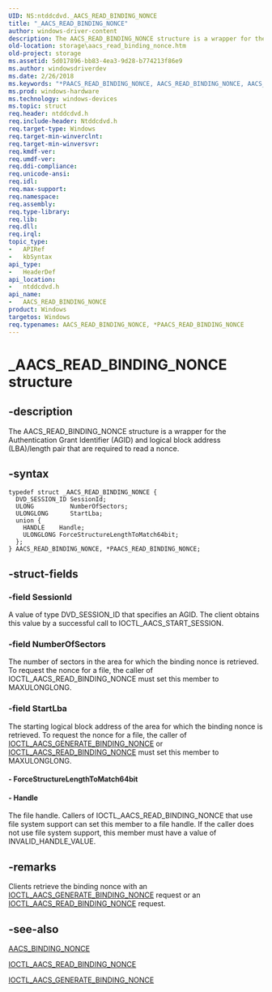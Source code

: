 ```yaml
---
UID: NS:ntddcdvd._AACS_READ_BINDING_NONCE
title: "_AACS_READ_BINDING_NONCE"
author: windows-driver-content
description: The AACS_READ_BINDING_NONCE structure is a wrapper for the Authentication Grant Identifier (AGID) and logical block address (LBA)/length pair that are required to read a nonce.
old-location: storage\aacs_read_binding_nonce.htm
old-project: storage
ms.assetid: 5d017896-bb83-4ea3-9d28-b774213f86e9
ms.author: windowsdriverdev
ms.date: 2/26/2018
ms.keywords: "*PAACS_READ_BINDING_NONCE, AACS_READ_BINDING_NONCE, AACS_READ_BINDING_NONCE structure [Storage Devices], PAACS_READ_BINDING_NONCE, PAACS_READ_BINDING_NONCE structure pointer [Storage Devices], _AACS_READ_BINDING_NONCE, ntddcdvd/AACS_READ_BINDING_NONCE, ntddcdvd/PAACS_READ_BINDING_NONCE, storage.aacs_read_binding_nonce, structs-DVD_bc4b150f-5fa2-4c8d-b8fa-d3c3bf1c8639.xml"
ms.prod: windows-hardware
ms.technology: windows-devices
ms.topic: struct
req.header: ntddcdvd.h
req.include-header: Ntddcdvd.h
req.target-type: Windows
req.target-min-winverclnt: 
req.target-min-winversvr: 
req.kmdf-ver: 
req.umdf-ver: 
req.ddi-compliance: 
req.unicode-ansi: 
req.idl: 
req.max-support: 
req.namespace: 
req.assembly: 
req.type-library: 
req.lib: 
req.dll: 
req.irql: 
topic_type:
-	APIRef
-	kbSyntax
api_type:
-	HeaderDef
api_location:
-	ntddcdvd.h
api_name:
-	AACS_READ_BINDING_NONCE
product: Windows
targetos: Windows
req.typenames: AACS_READ_BINDING_NONCE, *PAACS_READ_BINDING_NONCE
---
```


# _AACS_READ_BINDING_NONCE structure


## -description


The AACS_READ_BINDING_NONCE structure is a wrapper for the Authentication Grant Identifier (AGID) and logical block address (LBA)/length pair that are required to read a nonce.


## -syntax


````
typedef struct _AACS_READ_BINDING_NONCE {
  DVD_SESSION_ID SessionId;
  ULONG          NumberOfSectors;
  ULONGLONG      StartLba;
  union {
    HANDLE    Handle;
    ULONGLONG ForceStructureLengthToMatch64bit;
  };
} AACS_READ_BINDING_NONCE, *PAACS_READ_BINDING_NONCE;
````


## -struct-fields




### -field SessionId

A value of type DVD_SESSION_ID that specifies an AGID. The client obtains this value by a successful call to IOCTL_AACS_START_SESSION.


### -field NumberOfSectors

The number of sectors in the area for which the binding nonce is retrieved. To request the nonce for a file, the caller of IOCTL_AACS_READ_BINDING_NONCE must set this member to MAXULONGLONG.


### -field StartLba

The starting logical block address of the area for which the binding nonce is retrieved. To request the nonce for a file, the caller of <a href="..\ntddcdvd\ni-ntddcdvd-ioctl_aacs_generate_binding_nonce.md">IOCTL_AACS_GENERATE_BINDING_NONCE</a> or <a href="..\ntddcdvd\ni-ntddcdvd-ioctl_aacs_read_binding_nonce.md">IOCTL_AACS_READ_BINDING_NONCE</a> must set this member to MAXULONGLONG.


#### - ForceStructureLengthToMatch64bit


#### - Handle

The file handle. Callers of IOCTL_AACS_READ_BINDING_NONCE that use file system support can set this member to a file handle. If the caller does not use file system support, this member must have a value of INVALID_HANDLE_VALUE.


## -remarks



Clients retrieve the binding nonce with an <a href="..\ntddcdvd\ni-ntddcdvd-ioctl_aacs_generate_binding_nonce.md">IOCTL_AACS_GENERATE_BINDING_NONCE</a> request or an <a href="..\ntddcdvd\ni-ntddcdvd-ioctl_aacs_read_binding_nonce.md">IOCTL_AACS_READ_BINDING_NONCE</a> request.




## -see-also

<a href="..\ntddcdvd\ns-ntddcdvd-_aacs_binding_nonce.md">AACS_BINDING_NONCE</a>



<a href="..\ntddcdvd\ni-ntddcdvd-ioctl_aacs_read_binding_nonce.md">IOCTL_AACS_READ_BINDING_NONCE</a>



<a href="..\ntddcdvd\ni-ntddcdvd-ioctl_aacs_generate_binding_nonce.md">IOCTL_AACS_GENERATE_BINDING_NONCE</a>



 

 


